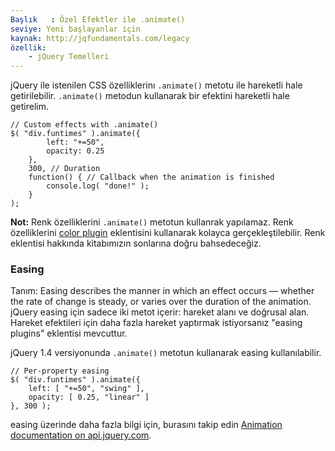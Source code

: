```yaml
---
Başlık   : Özel Efektler ile .animate()
seviye: Yeni başlayanlar için
kaynak: http://jqfundamentals.com/legacy
özellik:
    - jQuery Temelleri
---
```

jQuery ile istenilen CSS özelliklerinı `.animate()` metotu ile hareketli hale getirilebilir. `.animate()` metodun kullanarak bir efektini hareketli hale getirelim.

```
// Custom effects with .animate()
$( "div.funtimes" ).animate({
		left: "+=50",
		opacity: 0.25
	},
	300, // Duration
	function() { // Callback when the animation is finished
		console.log( "done!" );
	}
);
```
**Not:** Renk özelliklerini `.animate()` metotun kullanrak yapılamaz. Renk özelliklerini 
[color plugin](http://github.com/jquery/jquery-color) eklentisini kullanarak kolayca gerçekleştilebilir. Renk eklentisi hakkında kitabımızın sonlarına doğru bahsedeceğiz.


### Easing

Tanım: Easing describes the manner in which an effect occurs — whether
the rate of change is steady, or varies over the duration of the animation.
jQuery easing için sadece iki metot içerir: hareket alanı ve doğrusal alan. Hareket efektileri için daha fazla hareket yaptırmak istiyorsanız "easing plugins" eklentisi mevcuttur.

jQuery 1.4 versiyonunda `.animate()` metotun kullanarak easing kullanılabilir.

```
// Per-property easing
$( "div.funtimes" ).animate({
	left: [ "+=50", "swing" ],
	opacity: [ 0.25, "linear" ]
}, 300 );
```

easing üzerinde daha fazla bilgi için, burasını takip edin
[Animation documentation on api.jquery.com](http://api.jquery.com/animate/).
